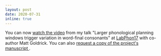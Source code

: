 ```yaml
---
layout: post
date: 2020-07-31
inline: true
---
```


You can now <a href="https://vimeo.com/434495607" title="">watch the video</a> from my talk "Larger phonological planning windows trigger variation in word-final consonants" at <a href="https://labphon.org/labphon17/" title="LabPhon17">LabPhon17</a>  with co-author Matt Goldrick. You can also <a href="https://www.researchgate.net/publication/343833961_Phonetic_variation_reveals_variation_in_phonological_planning_scope" title="">request a copy of the project's manuscript </a>.
